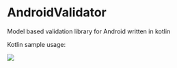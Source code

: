 # AndroidValidator
Model based validation library for Android written in kotlin

Kotlin sample usage:


![](https://image.ibb.co/gLn6RS/validator_1.png)
